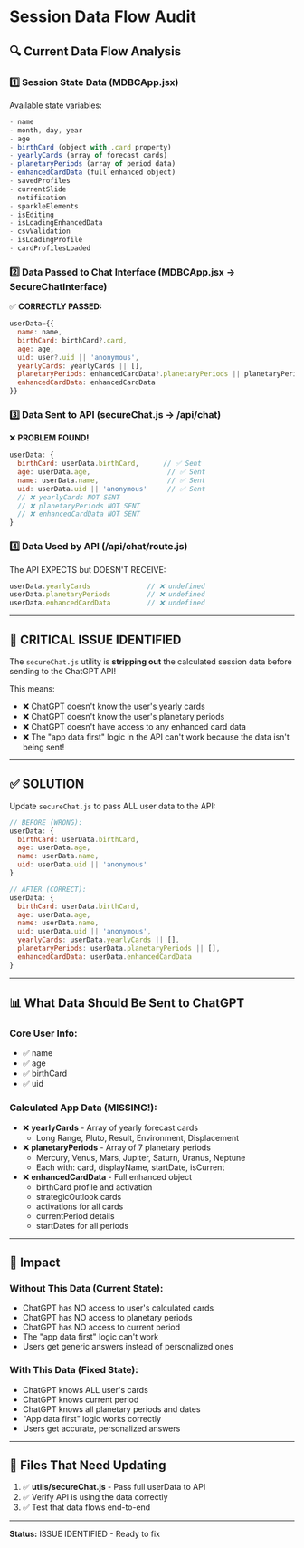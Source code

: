 # Session Data Flow Audit

## 🔍 Current Data Flow Analysis

### 1️⃣ **Session State Data (MDBCApp.jsx)**

Available state variables:
```javascript
- name
- month, day, year
- age
- birthCard (object with .card property)
- yearlyCards (array of forecast cards)
- planetaryPeriods (array of period data)
- enhancedCardData (full enhanced object)
- savedProfiles
- currentSlide
- notification
- sparkleElements
- isEditing
- isLoadingEnhancedData
- csvValidation
- isLoadingProfile
- cardProfilesLoaded
```

### 2️⃣ **Data Passed to Chat Interface (MDBCApp.jsx → SecureChatInterface)**

✅ **CORRECTLY PASSED:**
```javascript
userData={{
  name: name,
  birthCard: birthCard?.card,
  age: age,
  uid: user?.uid || 'anonymous',
  yearlyCards: yearlyCards || [],
  planetaryPeriods: enhancedCardData?.planetaryPeriods || planetaryPeriods || [],
  enhancedCardData: enhancedCardData
}}
```

### 3️⃣ **Data Sent to API (secureChat.js → /api/chat)**

❌ **PROBLEM FOUND!**
```javascript
userData: {
  birthCard: userData.birthCard,      // ✅ Sent
  age: userData.age,                   // ✅ Sent
  name: userData.name,                 // ✅ Sent
  uid: userData.uid || 'anonymous'     // ✅ Sent
  // ❌ yearlyCards NOT SENT
  // ❌ planetaryPeriods NOT SENT
  // ❌ enhancedCardData NOT SENT
}
```

### 4️⃣ **Data Used by API (/api/chat/route.js)**

The API EXPECTS but DOESN'T RECEIVE:
```javascript
userData.yearlyCards              // ❌ undefined
userData.planetaryPeriods         // ❌ undefined
userData.enhancedCardData         // ❌ undefined
```

---

## 🚨 **CRITICAL ISSUE IDENTIFIED**

The `secureChat.js` utility is **stripping out** the calculated session data before sending to the ChatGPT API!

This means:
- ❌ ChatGPT doesn't know the user's yearly cards
- ❌ ChatGPT doesn't know the user's planetary periods
- ❌ ChatGPT doesn't have access to any enhanced card data
- ❌ The "app data first" logic in the API can't work because the data isn't being sent!

---

## ✅ **SOLUTION**

Update `secureChat.js` to pass ALL user data to the API:

```javascript
// BEFORE (WRONG):
userData: {
  birthCard: userData.birthCard,
  age: userData.age,
  name: userData.name,
  uid: userData.uid || 'anonymous'
}

// AFTER (CORRECT):
userData: {
  birthCard: userData.birthCard,
  age: userData.age,
  name: userData.name,
  uid: userData.uid || 'anonymous',
  yearlyCards: userData.yearlyCards || [],
  planetaryPeriods: userData.planetaryPeriods || [],
  enhancedCardData: userData.enhancedCardData
}
```

---

## 📊 **What Data Should Be Sent to ChatGPT**

### **Core User Info:**
- ✅ name
- ✅ age
- ✅ birthCard
- ✅ uid

### **Calculated App Data (MISSING!):**
- ❌ **yearlyCards** - Array of yearly forecast cards
  - Long Range, Pluto, Result, Environment, Displacement
- ❌ **planetaryPeriods** - Array of 7 planetary periods
  - Mercury, Venus, Mars, Jupiter, Saturn, Uranus, Neptune
  - Each with: card, displayName, startDate, isCurrent
- ❌ **enhancedCardData** - Full enhanced object
  - birthCard profile and activation
  - strategicOutlook cards
  - activations for all cards
  - currentPeriod details
  - startDates for all periods

---

## 🎯 **Impact**

### **Without This Data (Current State):**
- ChatGPT has NO access to user's calculated cards
- ChatGPT has NO access to planetary periods
- ChatGPT has NO access to current period
- The "app data first" logic can't work
- Users get generic answers instead of personalized ones

### **With This Data (Fixed State):**
- ChatGPT knows ALL user's cards
- ChatGPT knows current period
- ChatGPT knows all planetary periods and dates
- "App data first" logic works correctly
- Users get accurate, personalized answers

---

## 🔧 **Files That Need Updating**

1. ✅ **utils/secureChat.js** - Pass full userData to API
2. ✅ Verify API is using the data correctly
3. ✅ Test that data flows end-to-end

---

**Status:** ISSUE IDENTIFIED - Ready to fix

